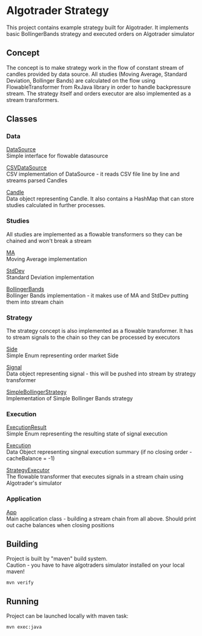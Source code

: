 # Algotrader Strategy

This project contains example strategy built for Algotrader.
It implements basic BollingerBands strategy and executed orders on Algotrader simulator
  
## Concept

The concept is to make strategy work in the flow of constant stream of candles provided by data source.
All studies (Moving Average, Standard Deviation, Bollinger Bands) are calculated on the flow using FlowableTransformer from
RxJava library in order to handle backpressure stream.
The strategy itself and orders executor are also implemented as a stream transformers.

## Classes

### Data

[DataSource](https://github.com/harmony1358/algointerview/blob/master/src/main/java/com/algotrader/interview/data/DataSource.java)   
Simple interface for flowable datasource

[CSVDataSource](https://github.com/harmony1358/algointerview/blob/master/src/main/java/com/algotrader/interview/data/CSVDataSource.java)  
CSV implementation of DataSource - it reads CSV file line by line and streams parsed Candles  
  
[Candle](https://github.com/harmony1358/algointerview/blob/master/src/main/java/com/algotrader/interview/data/Candle.java)  
Data object representing Candle. It also contains a HashMap that can store studies calculated in further processes.

### Studies

All studies are implemented as a flowable transformers so they can be chained and won't break a stream
  
[MA](https://github.com/harmony1358/algointerview/blob/master/src/main/java/com/algotrader/interview/studies/MA.java)  
Moving Average implementation
  
[StdDev](https://github.com/harmony1358/algointerview/blob/master/src/main/java/com/algotrader/interview/studies/StdDev.java)  
Standard Deviation implementation

[BollingerBands](https://github.com/harmony1358/algointerview/blob/master/src/main/java/com/algotrader/interview/studies/BollingerBands.java)  
Bollinger Bands implementation - it makes use of MA and StdDev putting them into stream chain

### Strategy

The strategy concept is also implemented as a flowable transformer. It has to stream signals to the chain so they can be processed by executors

[Side](https://github.com/harmony1358/algointerview/blob/master/src/main/java/com/algotrader/interview/strategy/Side.java)  
Simple Enum representing order market Side

[Signal](https://github.com/harmony1358/algointerview/blob/master/src/main/java/com/algotrader/interview/strategy/Side.java)  
Data object representing signal - this will be pushed into stream by strategy transformer

[SimpleBollingerStrategy](https://github.com/harmony1358/algointerview/blob/master/src/main/java/com/algotrader/interview/strategy/SimpleBollingerStrategy.java)  
Implementation of Simple Bollinger Bands strategy

### Execution

[ExecutionResult](https://github.com/harmony1358/algointerview/blob/master/src/main/java/com/algotrader/interview/execution/ExecutionResult.java)  
Simple Enum representing the resulting state of signal execution

[Execution](https://github.com/harmony1358/algointerview/blob/master/src/main/java/com/algotrader/interview/execution/Execution.java)  
Data Object representing singnal execution summary (if no closing order - cacheBalance = -1)

[StrategyExecutor](https://github.com/harmony1358/algointerview/blob/master/src/main/java/com/algotrader/interview/execution/StrategyExecutor.java)  
The flowable transformer that executes signals in a stream chain using Algotrader's simulator

### Application

[App](https://github.com/harmony1358/algointerview/blob/master/src/main/java/com/algotrader/interview/App.java)  
Main application class - building a stream chain from all above. Should print out cache balances when closing positions

## Building
  
Project is built by "maven" build system.  
Caution - you have to have algotraders simulator installed on your local maven!  

`mvn verify`

## Running
  
Project can be launched locally with maven task:    
  
`mvn exec:java`  
  
